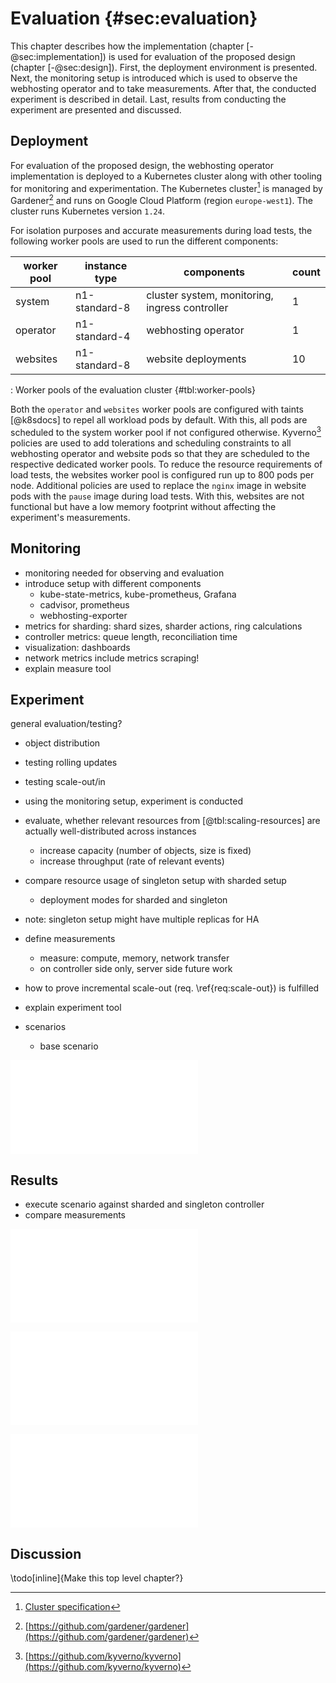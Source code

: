 # Evaluation {#sec:evaluation}

This chapter describes how the implementation (chapter [-@sec:implementation]) is used for evaluation of the proposed design (chapter [-@sec:design]).
First, the deployment environment is presented.
Next, the monitoring setup is introduced which is used to observe the webhosting operator and to take measurements.
After that, the conducted experiment is described in detail.
Last, results from conducting the experiment are presented and discussed.

## Deployment

For evaluation of the proposed design, the webhosting operator implementation is deployed to a Kubernetes cluster along with other tooling for monitoring and experimentation.
The Kubernetes cluster[^shoot] is managed by Gardener[^gardener] and runs on Google Cloud Platform (region `europe-west1`).
The cluster runs Kubernetes version `1.24`.

For isolation purposes and accurate measurements during load tests, the following worker pools are used to run the different components:

| worker pool | instance type | components                                     | count |
|-------------|---------------|------------------------------------------------|-------|
| system      | n1-standard-8 | cluster system, monitoring, ingress controller | 1     |
| operator    | n1-standard-4 | webhosting operator                            | 1     |
| websites    | n1-standard-8 | website deployments                            | 10    |

: Worker pools of the evaluation cluster {#tbl:worker-pools}

Both the `operator` and `websites` worker pools are configured with taints [@k8sdocs] to repel all workload pods by default.
With this, all pods are scheduled to the system worker pool if not configured otherwise.
Kyverno[^kyverno] policies are used to add tolerations and scheduling constraints to all webhosting operator and website pods so that they are scheduled to the respective dedicated worker pools.
To reduce the resource requirements of load tests, the websites worker pool is configured run up to 800 pods per node.
Additional policies are used to replace the `nginx` image in website pods with the `pause` image during load tests.
With this, websites are not functional but have a low memory footprint without affecting the experiment's measurements.

[^shoot]: [Cluster specification](https://github.com/timebertt/kubernetes-controller-sharding/blob/master/webhosting-operator/shoot.yaml)
[^gardener]: [https://github.com/gardener/gardener](https://github.com/gardener/gardener)
[^kyverno]: [https://github.com/kyverno/kyverno](https://github.com/kyverno/kyverno)

## Monitoring

- monitoring needed for observing and evaluation
- introduce setup with different components
  - kube-state-metrics, kube-prometheus, Grafana
  - cadvisor, prometheus
  - webhosting-exporter
- metrics for sharding: shard sizes, sharder actions, ring calculations
- controller metrics: queue length, reconciliation time
- visualization: dashboards
- network metrics include metrics scraping!
- explain measure tool

## Experiment

general evaluation/testing?

- object distribution
- testing rolling updates
- testing scale-out/in

- using the monitoring setup, experiment is conducted
- evaluate, whether relevant resources from [@tbl:scaling-resources] are actually well-distributed across instances
  - increase capacity (number of objects, size is fixed)
  - increase throughput (rate of relevant events)
- compare resource usage of singleton setup with sharded setup
  - deployment modes for sharded and singleton
- note: singleton setup might have multiple replicas for HA
- define measurements
  - measure: compute, memory, network transfer
  - on controller side only, server side future work
- how to prove incremental scale-out (req. \ref{req:scale-out}) is fulfilled
- explain experiment tool
- scenarios
  - base scenario

![Load generated by experiment](../results/base-cpu.pdf)

## Results

- execute scenario against sharded and singleton controller
- compare measurements

![CPU usage by pod](../results/base-cpu.pdf)

![Memory usage by pod](../results/base-memory.pdf)

![Network bandwidth by pod](../results/base-network.pdf)

## Discussion

\todo[inline]{Make this top level chapter?}
